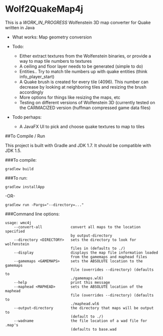 Wolf2QuakeMap4j
===============

This is a _WORK_IN_PROGRESS_ Wolfenstein 3D map converter for Quake written in Java

+ What works:
  Map geometry conversion
  
- Todo:
  - Either extract textures from the Wolfenstein binaries, or provide a way to map tile numbers to textures
  - A ceiling and floor layer needs to be generated (simple to do)
  - Entities.. Try to match tile numbers up with quake entities (think info_player_start)
  - A Quake brush is created for every tile (4096).  This number can decrease by looking at neighboring tiles and resizing the
    brush accordingly
  - More options for things like resizing the maps, etc
  - Testing on different versions of Wolfenstein 3D (currently tested on the CARMACIZED version (huffman compressed game data files)
  
- Todo perhaps:
  - A JavaFX UI to pick and choose quake textures to map to tiles

##To Compile / Run

This project is built with Gradle and JDK 1.7.  It should be compatible with JDK 1.5.

###To compile:

```
gradlew build
```

###To run:

```
gradlew installApp
```

-OR-

```
gradlew run -Pargs="--directory=..."
```

###Command line options:

```
usage: wmc4j
    --convert-all             convert all maps to the location specified
                              by output-directory
    --directory <DIRECTORY>   sets the directory to look for wolfenstein
                              files in (defaults to ./)
    --display                 displays the map file information loaded
                              from the gamemaps and maphead files
    --gamemaps <GAMEMAPS>     sets the ABSOLUTE location to the gamemaps
                              file (overrides --directory) (defaults to
                              ./gamemaps.wl6)
    --help                    print this message
    --maphead <MAPHEAD>       sets the ABSOLUTE location of the maphead
                              file (overrides --directory) (defaults to
                              ./maphead.wl6
    --output-directory        the directory that maps will be output to
                              (default to ./)
    --wadname                 the file location of a wad file for .map's
                              (defaults to base.wad
```